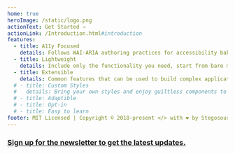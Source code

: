 ```yaml
---
home: true
heroImage: /static/logo.png
actionText: Get Started →
actionLink: /Introduction.html#introduction
features:
  - title: A11y Focused
    details: Follows WAI-ARIA authoring practices for accessibility baked in; semantics, ARIA attributes, roles, etc.
  - title: Lightweight
    details: Include only the functionality you need, start from bare minimum styles, avoid bloat from unused code.
  - title: Extensible
    details: Common features that can be used to build complex applications or as a foundation for a custom library.
  # - title: Custom Styles
  #   details: Bring your own styles and enjoy guiltless components to match your company brand.
  # - title: Adaptible
  # - title: Opt-in
  # - title: Easy to learn
footer: MIT Licensed | Copyright © 2018-present </> with ❤️️ by Stegosource
---
```


<h3 class="text-center">
  <a href="https://3bb5fb5a.sibforms.com/serve/MUIEAAOwgrWtf43Lfv80ES_hibAhazPDEy4w9IxRIda1b8g1GNnmHYkDfvIKG-Ox35EtWkJfMyCMBTQ3nG2msGhc3WnHa7XKfkgBzYdL3ASbIEckbn47QtJDIvpOskWQuRIXYI-7dVuM5F25yKdcJch7VN8aAbrpEn8_PMXWpqENTJ6r9bOZgHj6vnAQwHDsdwXDOZIonAP3x3vx" class="nav-link action-button">
  Sign up for the newsletter to get the latest updates.
  </a>
</h3>
